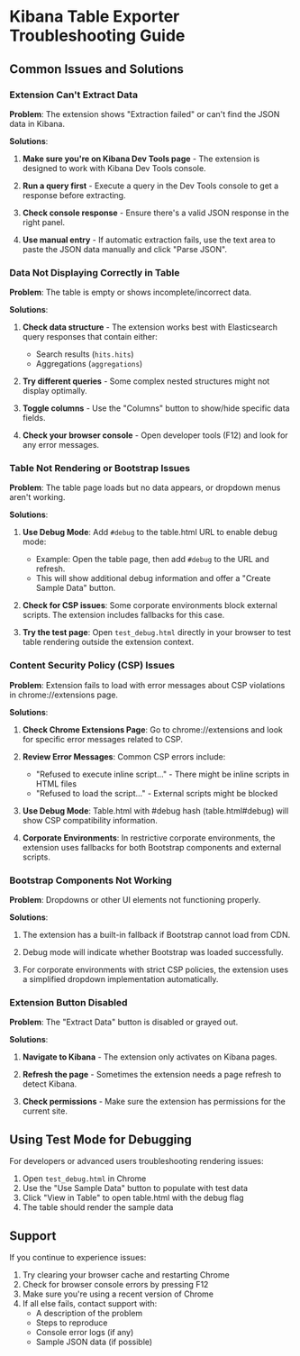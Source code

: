 # Kibana Table Exporter Troubleshooting Guide

## Common Issues and Solutions

### Extension Can't Extract Data

**Problem**: The extension shows "Extraction failed" or can't find the JSON data in Kibana.

**Solutions**:

1. **Make sure you're on Kibana Dev Tools page** - The extension is designed to work with Kibana Dev Tools console.

2. **Run a query first** - Execute a query in the Dev Tools console to get a response before extracting.

3. **Check console response** - Ensure there's a valid JSON response in the right panel.

4. **Use manual entry** - If automatic extraction fails, use the text area to paste the JSON data manually and click "Parse JSON".

### Data Not Displaying Correctly in Table

**Problem**: The table is empty or shows incomplete/incorrect data.

**Solutions**:

1. **Check data structure** - The extension works best with Elasticsearch query responses that contain either:
   - Search results (`hits.hits`)
   - Aggregations (`aggregations`)

2. **Try different queries** - Some complex nested structures might not display optimally.

3. **Toggle columns** - Use the "Columns" button to show/hide specific data fields.

4. **Check your browser console** - Open developer tools (F12) and look for any error messages.

### Table Not Rendering or Bootstrap Issues

**Problem**: The table page loads but no data appears, or dropdown menus aren't working.

**Solutions**:

1. **Use Debug Mode**: Add `#debug` to the table.html URL to enable debug mode:
   - Example: Open the table page, then add `#debug` to the URL and refresh.
   - This will show additional debug information and offer a "Create Sample Data" button.

2. **Check for CSP issues**: Some corporate environments block external scripts. The extension includes fallbacks for this case.

3. **Try the test page**: Open `test_debug.html` directly in your browser to test table rendering outside the extension context.

### Content Security Policy (CSP) Issues

**Problem**: Extension fails to load with error messages about CSP violations in chrome://extensions page.

**Solutions**:

1. **Check Chrome Extensions Page**: Go to chrome://extensions and look for specific error messages related to CSP.

2. **Review Error Messages**: Common CSP errors include:
   - "Refused to execute inline script..." - There might be inline scripts in HTML files
   - "Refused to load the script..." - External scripts might be blocked

3. **Use Debug Mode**: Table.html with #debug hash (table.html#debug) will show CSP compatibility information.

4. **Corporate Environments**: In restrictive corporate environments, the extension uses fallbacks for both Bootstrap components and external scripts.

### Bootstrap Components Not Working

**Problem**: Dropdowns or other UI elements not functioning properly.

**Solutions**:

1. The extension has a built-in fallback if Bootstrap cannot load from CDN.

2. Debug mode will indicate whether Bootstrap was loaded successfully.

3. For corporate environments with strict CSP policies, the extension uses a simplified dropdown implementation automatically.

### Extension Button Disabled

**Problem**: The "Extract Data" button is disabled or grayed out.

**Solutions**:

1. **Navigate to Kibana** - The extension only activates on Kibana pages.

2. **Refresh the page** - Sometimes the extension needs a page refresh to detect Kibana.

3. **Check permissions** - Make sure the extension has permissions for the current site.

## Using Test Mode for Debugging

For developers or advanced users troubleshooting rendering issues:

1. Open `test_debug.html` in Chrome
2. Use the "Use Sample Data" button to populate with test data
3. Click "View in Table" to open table.html with the debug flag
4. The table should render the sample data

## Support

If you continue to experience issues:

1. Try clearing your browser cache and restarting Chrome
2. Check for browser console errors by pressing F12
3. Make sure you're using a recent version of Chrome
4. If all else fails, contact support with:
   - A description of the problem
   - Steps to reproduce
   - Console error logs (if any)
   - Sample JSON data (if possible)